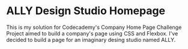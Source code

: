# ALLY Design Studio Homepage
 
 This is my solution for Codecademy's Company Home Page Challenge Project aimed to build a company's page using CSS and Flexbox. I've decided to build a page for an imaginary desing studio named ALLY.
